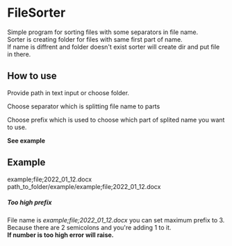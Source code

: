 # FileSorter

Simple program for sorting files with some separators in file name.<br>
Sorter is creating folder for files with same first part of name.</br>
If name is diffrent and folder doesn't exist sorter will create dir and put file in there.

## How to use

Provide path in text input or choose folder.

Choose separator which is splitting file name to parts<br>

Choose prefix which is used to choose which part of splited name you want to use.

 **See example**

## Example
example;file;2022_01_12.docx<br>
path_to_folder/example/example;file;2022_01_12.docx

##### Too high prefix
File name is *example;file;2022_01_12.docx* you can set maximum prefix to 3.<br>
Because there are 2 semicolons and you're adding 1 to it.<br>
**If number is too high error will raise.**
